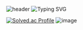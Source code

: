 ![header](https://capsule-render.vercel.app/api?type=waving&color=FFA07A&text=&animation=twinkling&height=100)
![Typing SVG](https://readme-typing-svg.demolab.com?font=Alkatra&weight=500&size=45&duration=3500&pause=3&color=FFA07A&center=false&vCenter=false&multiline=true&repeat=true&width=1000&height=100&lines=Welcome+to+Hyeju's+GitHub!👋)


[![Solved.ac Profile](http://mazassumnida.wtf/api/v2/generate_badge?boj=hyeju373)](https://solved.ac/hyeju373/) 
![image](https://github.com/hanaeju/hanaeju/assets/98371516/22af176d-b511-4863-9b18-9b70a6567252)



<!--
![Anurag's GitHub stats](https://github-readme-stats.vercel.app/api?username=hanaeju&show_icons=true&theme=radical)
![Top Langs](https://github-readme-stats.vercel.app/api/top-langs/?username=hanaeju&layout=compact&theme=dracula) 
**hanaeju/hanaeju** is a ✨ _special_ ✨ repository because its `README.md` (this file) appears on your GitHub profile.
Here are some ideas to get you started:

- 🔭 I’m currently working on ...
- 🌱 I’m currently learning ...
- 👯 I’m looking to collaborate on ...
- 🤔 I’m looking for help with ...
- 💬 Ask me about ...
- 📫 How to reach me: ...
- 😄 Pronouns: ...
- ⚡ Fun fact: ...
-->
